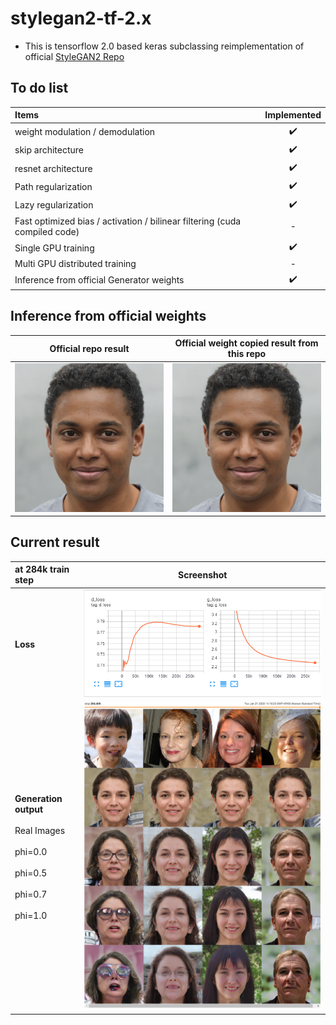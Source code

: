 # stylegan2-tf-2.x
* This is tensorflow 2.0 based keras subclassing reimplementation of official [StyleGAN2 Repo](https://github.com/NVlabs/stylegan2)

## To do list
| Items | Implemented |
| :--- |  :---: |
| weight modulation / demodulation | :heavy_check_mark: |
| skip architecture | :heavy_check_mark: |
| resnet architecture | :heavy_check_mark: |
| Path regularization | :heavy_check_mark: |
| Lazy regularization | :heavy_check_mark: |
| Fast optimized bias / activation / bilinear filtering (cuda compiled code) | - |
| Single GPU training |:heavy_check_mark: |
| Multi GPU distributed training | - |
| Inference from official Generator weights | :heavy_check_mark: |

## Inference from official weights
| Official repo result | Official weight copied result from this repo |
| :---: | :---: |
| ![official_result] | ![restored_result] |

## Current result
| at 284k train step | Screenshot |
| :--- |  :---: |
| **Loss** |  ![loss_tensorboard] |
| **Generation output**<br><br>Real Images<br><br>phi=0.0<br><br>phi=0.5<br><br>phi=0.7<br><br>phi=1.0  | ![generation_tensorboard] |

[loss_tensorboard]: assets/tf-keras-stylegan2-loss.PNG
[generation_tensorboard]: assets/tf-keras-stylegan2-fake-images.PNG
[official_result]: assets/seed6600-official.png
[restored_result]: assets/seed6600-restored.png